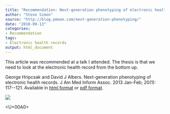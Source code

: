 ```yaml
---
title: "Recommendation: Next-generation phenotyping of electronic health records"
author: "Steve Simon"
source: "http://blog.pmean.com/next-generation-phenotyping/"
date: "2018-09-13"
categories:
- Recommendation
tags:
- Electronic health records
output: html_document
---
```


This article was recommended at a talk I attended. The thesis is that we
need to look at the electronic health record from the bottom
up.

<!---More--->

George Hripcsak and David J Albers. Next-generation phenotyping of
electronic health records. J Am Med Inform Assoc. 2013 Jan-Feb; 20(1):
117--121. Available in [html
format](https://academic.oup.com/jamia/article/20/1/117/2909152) or [pdf
format](https://academic.oup.com/jamia/article-pdf/20/1/117/9516924/20-1-117.pdf).

![](http://www.pmean.com/images/images/18/next-generation-phenotyping01.png)



<U+00A0>


